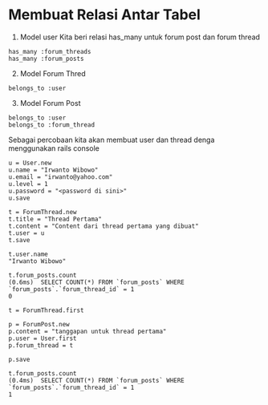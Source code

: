 # Membuat Relasi Antar Tabel

1. Model user
   Kita beri relasi has_many untuk forum post dan forum thread

```
has_many :forum_threads
has_many :forum_posts
```

2. Model Forum Thred

```
belongs_to :user
```

3. Model Forum Post

```
belongs_to :user
belongs_to :forum_thread
```

Sebagai percobaan kita akan membuat user dan thread denga menggunakan rails console

```
u = User.new
u.name = "Irwanto Wibowo"
u.email = "irwanto@yahoo.com"
u.level = 1
u.password = "<password di sini>"
u.save

t = ForumThread.new
t.title = "Thread Pertama"
t.content = "Content dari thread pertama yang dibuat"
t.user = u
t.save

t.user.name
"Irwanto Wibowo"

t.forum_posts.count
(0.6ms)  SELECT COUNT(*) FROM `forum_posts` WHERE `forum_posts`.`forum_thread_id` = 1
0
```

```
t = ForumThread.first

p = ForumPost.new
p.content = "tanggapan untuk thread pertama"
p.user = User.first
p.forum_thread = t

p.save

t.forum_posts.count
(0.4ms)  SELECT COUNT(*) FROM `forum_posts` WHERE `forum_posts`.`forum_thread_id` = 1
1
```
